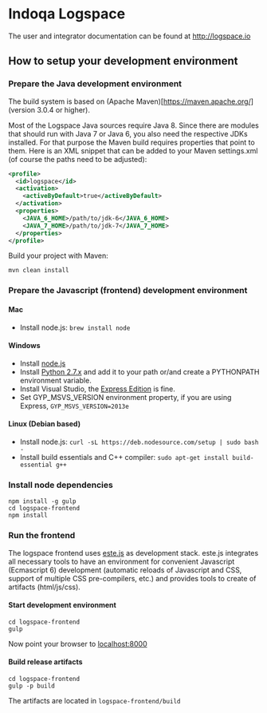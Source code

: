 # Indoqa Logspace

The user and integrator documentation can be found at http://logspace.io

## How to setup your development environment

### Prepare the Java development environment

The build system is based on (Apache Maven)[https://maven.apache.org/] (version 3.0.4 or higher).

Most of the Logspace Java sources require Java 8. Since there are modules that should run with Java 7 or Java 6, you also need the respective JDKs installed. For that purpose the Maven build requires properties that point to them. Here is an XML snippet that can be added to your Maven settings.xml (of course the paths need to be adjusted):

``` xml
<profile>
  <id>logspace</id>
  <activation>
    <activeByDefault>true</activeByDefault>
  </activation>
  <properties>
    <JAVA_6_HOME>/path/to/jdk-6</JAVA_6_HOME>
    <JAVA_7_HOME>/path/to/jdk-7</JAVA_7_HOME>
  </properties>
</profile>

```

Build your project with Maven:
``` shell
mvn clean install
```

### Prepare the Javascript (frontend) development environment

#### Mac

- Install node.js: ```brew install node```

#### Windows

- Install [node.js](https://nodejs.org/download/)
- Install [Python 2.7.x](https://www.python.org/downloads/) and add it to your path or/and create a PYTHONPATH environment variable.
- Install Visual Studio, the [Express Edition](https://www.visualstudio.com/en-us/products/visual-studio-express-vs.aspx) is fine.
- Set GYP_MSVS_VERSION environment property, if you are using Express, ```GYP_MSVS_VERSION=2013e```

#### Linux (Debian based)

- Install node.js: ```curl -sL https://deb.nodesource.com/setup | sudo bash -```
- Install build essentials and C++ compiler: ```sudo apt-get install build-essential g++```

### Install node dependencies
``` shell
npm install -g gulp
cd logspace-frontend
npm install
```

### Run the frontend

The logspace frontend uses [este.js](https://github.com/steida/este) as development stack. este.js integrates all necessary tools to have an environment for convenient Javascript (Ecmascript 6) development (automatic reloads of Javascript and CSS, support of multiple CSS pre-compilers, etc.) and provides tools to create of artifacts (html/js/css).

#### Start development environment
``` shell
cd logspace-frontend
gulp
```

Now point your browser to [localhost:8000](http://localhost:8000)


#### Build release artifacts
``` shell
cd logspace-frontend
gulp -p build
```

The artifacts are located in ```logspace-frontend/build```
